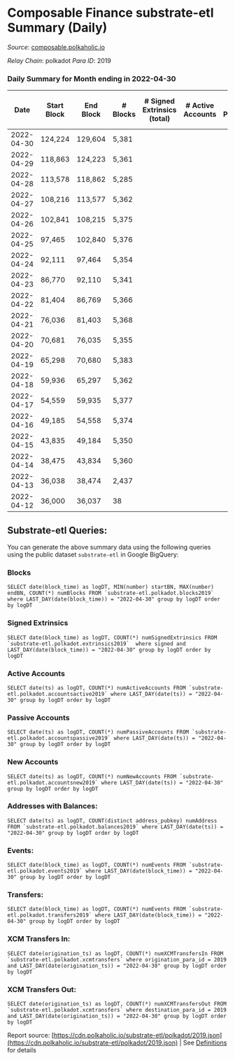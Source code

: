 # Composable Finance substrate-etl Summary (Daily)

_Source_: [composable.polkaholic.io](https://composable.polkaholic.io)

*Relay Chain*: polkadot
*Para ID*: 2019



### Daily Summary for Month ending in 2022-04-30


| Date | Start Block | End Block | # Blocks | # Signed Extrinsics (total) | # Active Accounts | # Passive | # New | # Addresses with Balances | # Events | # Transfers | # XCM Transfers In | # XCM Transfers Out | Issues | 
| ---- | ----------- | --------- | -------- | --------------------------- | ----------------- | --------- | ----- | ------------------------- | -------- | ----------- | ------------------ | ------------------- | ------ |
| 2022-04-30 | 124,224 | 129,604 | 5,381 |  |  |  |  | 6 | 10,765 |   |   |   |  |
| 2022-04-29 | 118,863 | 124,223 | 5,361 |  |  |  |  | 6 | 10,725 |   |   |   |  |
| 2022-04-28 | 113,578 | 118,862 | 5,285 |  |  |  |  | 6 | 10,573 |   |   |   |  |
| 2022-04-27 | 108,216 | 113,577 | 5,362 |  |  |  |  | 6 | 10,727 |   |   |   |  |
| 2022-04-26 | 102,841 | 108,215 | 5,375 |  |  |  |  | 6 | 10,753 |   |   |   |  |
| 2022-04-25 | 97,465 | 102,840 | 5,376 |  |  |  |  | 6 | 10,758 |   |   |   |  |
| 2022-04-24 | 92,111 | 97,464 | 5,354 |  |  |  |  | 6 | 10,711 |   |   |   |  |
| 2022-04-23 | 86,770 | 92,110 | 5,341 |  |  |  |  | 6 | 10,685 |   |   |   |  |
| 2022-04-22 | 81,404 | 86,769 | 5,366 |  |  |  |  | 6 | 10,735 |   |   |   |  |
| 2022-04-21 | 76,036 | 81,403 | 5,368 |  |  |  |  | 6 | 10,739 |   |   |   |  |
| 2022-04-20 | 70,681 | 76,035 | 5,355 |  |  |  |  | 6 | 10,713 |   |   |   |  |
| 2022-04-19 | 65,298 | 70,680 | 5,383 |  |  |  |  | 6 | 10,769 |   |   |   |  |
| 2022-04-18 | 59,936 | 65,297 | 5,362 |  |  |  |  | 6 | 10,727 |   |   |   |  |
| 2022-04-17 | 54,559 | 59,935 | 5,377 |  |  |  |  | 6 | 10,757 |   |   |   |  |
| 2022-04-16 | 49,185 | 54,558 | 5,374 |  |  |  |  | 6 | 10,754 |   |   |   |  |
| 2022-04-15 | 43,835 | 49,184 | 5,350 |  |  |  |  | 6 | 10,703 |   |   |   |  |
| 2022-04-14 | 38,475 | 43,834 | 5,360 |  |  |  |  | 6 | 10,723 |   |   |   |  |
| 2022-04-13 | 36,038 | 38,474 | 2,437 |  |  |  |  | 6 | 4,875 |   |   |   |  |
| 2022-04-12 | 36,000 | 36,037 | 38 |  |  |  |  | 6 | 77 |   |   |   |  |

## Substrate-etl Queries:
You can generate the above summary data using the following queries using the public dataset `substrate-etl` in Google BigQuery:


### Blocks
```
SELECT date(block_time) as logDT, MIN(number) startBN, MAX(number) endBN, COUNT(*) numBlocks FROM `substrate-etl.polkadot.blocks2019`  where LAST_DAY(date(block_time)) = "2022-04-30" group by logDT order by logDT
```


### Signed Extrinsics
```
SELECT date(block_time) as logDT, COUNT(*) numSignedExtrinsics FROM `substrate-etl.polkadot.extrinsics2019`  where signed and LAST_DAY(date(block_time)) = "2022-04-30" group by logDT order by logDT
```


### Active Accounts
```
SELECT date(ts) as logDT, COUNT(*) numActiveAccounts FROM `substrate-etl.polkadot.accountsactive2019` where LAST_DAY(date(ts)) = "2022-04-30" group by logDT order by logDT
```


### Passive Accounts
```
SELECT date(ts) as logDT, COUNT(*) numPassiveAccounts FROM `substrate-etl.polkadot.accountspassive2019` where LAST_DAY(date(ts)) = "2022-04-30" group by logDT order by logDT
```


### New Accounts
```
SELECT date(ts) as logDT, COUNT(*) numNewAccounts FROM `substrate-etl.polkadot.accountsnew2019` where LAST_DAY(date(ts)) = "2022-04-30" group by logDT order by logDT
```


### Addresses with Balances:
```
SELECT date(ts) as logDT, COUNT(distinct address_pubkey) numAddress FROM `substrate-etl.polkadot.balances2019` where LAST_DAY(date(ts)) = "2022-04-30" group by logDT order by logDT
```


### Events:
```
SELECT date(block_time) as logDT, COUNT(*) numEvents FROM `substrate-etl.polkadot.events2019` where LAST_DAY(date(block_time)) = "2022-04-30" group by logDT order by logDT
```


### Transfers:
```
SELECT date(block_time) as logDT, COUNT(*) numEvents FROM `substrate-etl.polkadot.transfers2019` where LAST_DAY(date(block_time)) = "2022-04-30" group by logDT order by logDT
```


### XCM Transfers In:
```
SELECT date(origination_ts) as logDT, COUNT(*) numXCMTransfersIn FROM `substrate-etl.polkadot.xcmtransfers` where origination_para_id = 2019 and LAST_DAY(date(origination_ts)) = "2022-04-30" group by logDT order by logDT
```


### XCM Transfers Out:
```
SELECT date(origination_ts) as logDT, COUNT(*) numXCMTransfersOut FROM `substrate-etl.polkadot.xcmtransfers` where destination_para_id = 2019 and LAST_DAY(date(origination_ts)) = "2022-04-30" group by logDT order by logDT
```



Report source: [https://cdn.polkaholic.io/substrate-etl/polkadot/2019.json](https://cdn.polkaholic.io/substrate-etl/polkadot/2019.json) | See [Definitions](/DEFINITIONS.md) for details
